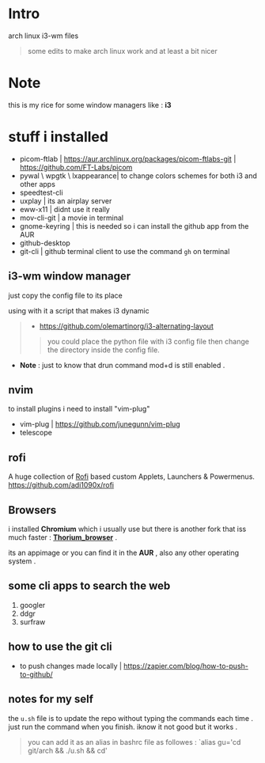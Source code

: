 # Intro

arch linux  i3-wm files 
> some edits to make arch linux work and at least a bit nicer 

# Note
this is my rice for some window managers like : **i3**

# stuff i installed 

- picom-ftlab | https://aur.archlinux.org/packages/picom-ftlabs-git | https://github.com/FT-Labs/picom 
- pywal \ wpgtk \ lxappearance| to change colors schemes for both i3 and other apps
- speedtest-cli
- uxplay | its an airplay server
- eww-x11 | didnt use it really
- mov-cli-git | a movie in terminal
- gnome-keyring | this is needed so i can install the github app from the AUR
- github-desktop
- git-cli | github terminal client to use the command `gh` on terminal  
## i3-wm window manager
just copy the config file to its place 

using with it a script that makes i3 dynamic 
> - https://github.com/olemartinorg/i3-alternating-layout 
> > you could place the python file with i3 config file then change the directory inside the config file.
- **Note** : just to know that drun command mod+d is still enabled . 
## nvim 
to install plugins i need to install "vim-plug"
- vim-plug | https://github.com/junegunn/vim-plug
- telescope

## rofi 

A huge collection of [Rofi](https://github.com/davatorium/rofi) based custom Applets, Launchers & Powermenus.
https://github.com/adi1090x/rofi


## Browsers 
i installed **Chromium** which i usually use but there is another fork that iss much faster : **[Thorium_browser](https://thorium.rocks/)** .


its an appimage or you can find it in the **AUR** , also any other operating system . 

## some cli apps to search the web

1. googler
2. ddgr
3. surfraw 

## how to use the git cli 

- to push changes made locally | https://zapier.com/blog/how-to-push-to-github/

## notes for my self
the `u.sh` file is to update the repo without typing the commands each time . just run the command when you finish. iknow it not good but it works . 
> you can add it as an alias in bashrc file as followes : 
`alias gu='cd git/arch && ./u.sh && cd' 

